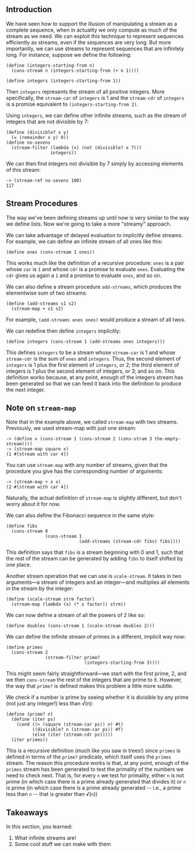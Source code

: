 ## Introduction

We have seen how to support the illusion of manipulating a stream as a complete sequence, when in actuality we only compute as much of the stream as we need. We can exploit this technique to represent sequences efficiently as streams, even if the sequences are very long. But more importantly, we can use streams to represent sequences that are infinitely long. For instance, suppose we define the following:

```
(define (integers-starting-from n)
  (cons-stream n (integers-starting-from (+ n 1))))
  
(define integers (integers-starting-from 1))
```

Then `integers` represents the stream of all positive integers.
More specifically, the `stream-car` of `integers` is 1
and the `stream-cdr` of `integers` is a promise equivalent to
`(integers-starting-from 2)`.

Using `integers`, we can define other infinite streams, such as the stream of
integers that are not divisible by 7:

```     
(define (divisible? x y)
  (= (remainder x y) 0))
(define no-sevens
  (stream-filter (lambda (x) (not (divisible? x 7)))
                 integers))
```

We can then find integers not divisible by 7 simply by accessing elements of
this stream:

```
-> (stream-ref no-sevens 100)
117
```

<!--
We can also define an infinite stream of Fibonnaci numbers:

```
(define (fibgen a b)
  (cons-stream a (fibgen b (+ a b))))
(define fibs (fibgen 0 1))
```
-->

<!--
It is interesting to contemplate the signal-processing system set up by sieve,
shown in the ``Henderson diagram'' below. The input stream feeds into an
``unconser'' that separates the first element of the stream from the rest of
the stream. The first element is used to construct a divisibility filter,
through which the rest is passed, and the output of the filter is fed to
another sieve box. Then the original first element is consed onto the output
of the internal sieve to form the output stream. Thus, not only is the stream
infinite, but the signal processor is also infinite, because the sieve
contains a sieve within it.

![](http://mitpress.mit.edu/sites/default/files/sicp/full-text/book/ch3-Z-G-35.gif)

-->

## Stream Procedures

The way we've been defining streams up until now is very similar to the way we
define lists. Now we're going to take a more "streamy" approach.

We can take advantage of delayed evaluation to implicitly define streams. For
example, we can define an infinite stream of all ones like this:

```
(define ones (cons-stream 1 ones))
```

This works much like the definition of a recursive procedure: `ones` is a pair
whose `car` is `1` and whose `cdr` is a promise to evaluate `ones`. Evaluating
the `cdr` gives us again a `1` and a promise to evaluate `ones`, and so on.

We can also define a stream procedure `add-streams`, which produces the
elementwise sum of two streams:

```
(define (add-streams s1 s2)
  (stream-map + s1 s2)
```

For example, `(add-streams ones ones)` would produce a stream of all twos.

We can redefine then define `integers` implicitly:

```
(define integers (cons-stream 1 (add-streams ones integers)))
```

This defines `integers` to be a stream whose `stream-car` is 1 and 
whose `stream-cdr` is the sum of `ones` and `integers`.
Thus, the second element of `integers` is
1 plus the first element of `integers`, or 2; the third element of integers is 1
plus the second element of integers, or 3; and so on. This definition works
because, at any point, enough of the integers stream has been generated so
that we can feed it back into the definition to produce the next integer.

## Note on `stream-map`

Note that in the example above, we called `stream-map` with two streams.
Previously, we used stream-map with just one stream:

```    
-> (define x (cons-stream 1 (cons-stream 2 (cons-stram 3 the-empty-stream))))
-> (stream-map square x)
(1 #[stream with car 4])
```

You can use `stream-map` with any number of streams, given that the procedure
you give has the corresponding number of arguments:

```
-> (stream-map + x x)
(2 #[stream with car 4])
```    

Naturally, the actual definition of `stream-map` is slightly different, but don't
worry about it for now.

We can also define the Fibonacci sequence in the same style:

```
(define fibs
  (cons-stream 0
               (cons-stream 1
                            (add-streams (stream-cdr fibs) fibs))))
```

This definition says that `fibs` is a stream beginning with 0 and 1, such that
the rest of the stream can be generated by adding `fibs` to itself shifted by
one place.

Another stream operation that we can use is `scale-stream`. It takes in two
arguments&mdash;a stream of integers and an integer&mdash;and multiplies all elements in
the stream by the integer:

```
(define (scale-stream strm factor)
  (stream-map (lambda (x) (* x factor)) strm))
```

We can now define a stream of all the powers of 2 like so:

```
(define doubles (cons-stream 1 (scale-stream doubles 2)))
```

We can define the infinite stream of primes in a different, implicit way now:

```
(define primes
  (cons-stream 2
               (stream-filter prime?
                              (integers-starting-from 3))))
```

This might seem fairly straightforward&mdash;we start with the first prime, 2, and
we then `cons-stream` the rest of the integers that are prime to it. However,
the way that `prime?` is defined makes this problem a little more subtle.

We check if a number is prime by seeing whether it is divisible by any prime
(not just any integer!) less than √(n):

```
(define (prime? n)
  (define (iter ps)
    (cond ((> (square (stream-car ps)) n) #t)
          ((divisible? n (stream-car ps)) #f)
          (else (iter (stream-cdr ps)))))
  (iter primes))
```  

This is a recursive definition (much like you saw in trees!) since `primes` is
defined in terms of the `prime?` predicate, which itself uses the `primes`
stream. The reason this procedure works is that, at any point, enough of the
`primes` stream has been generated to test the primality of the numbers we
need to check next. That is, for every `n` we test for primality, either `n`
is not prime (in which case there is a prime already generated that divides
it) or `n` is prime (in which case there is a prime already generated -- i.e.,
a prime less than `n` -- that is greater than √(`n`))

## Takeaways

In this section, you learned:

  1. What infinite streams are!
  2. Some cool stuff we can make with them
